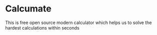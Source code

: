# Calcumate
This is free open source modern calculator which helps us to solve the hardest calculations within seconds
